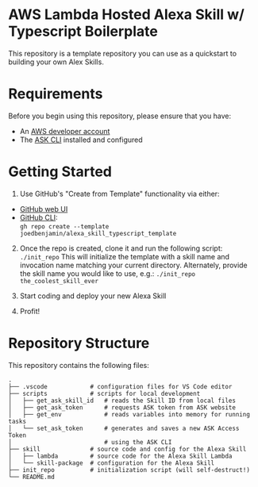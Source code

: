 # AWS Lambda Hosted Alexa Skill w/ Typescript Boilerplate

This repository is a template repository you can use as a quickstart to building your own Alex Skills.

# Requirements

Before you begin using this repository, please ensure that you have:

- An [AWS developer account](https://developer.amazon.com)
- The [ASK CLI](https://developer.amazon.com/en-US/docs/alexa/smapi/quick-start-alexa-skills-kit-command-line-interface.html) installed and configured

# Getting Started

1. Use GitHub's "Create from Template" functionality via either:
  - [GitHub web UI](https://github.com/joedbenjamin/alexa_skill_typescript_template/generate)
  - [GitHub CLI](https://cli.github.com):  
    `gh repo create --template joedbenjamin/alexa_skill_typescript_template`

2. Once the repo is created, clone it and run the following script:
`./init_repo`
  This will initialize the template with a skill name and invocation name matching your current directory.
  Alternately, provide the skill name you would like to use, e.g.:
  `./init_repo the_coolest_skill_ever`

3. Start coding and deploy your new Alexa Skill
4. Profit!

# Repository Structure

This repository contains the following files:

```
.
├── .vscode            # configuration files for VS Code editor
├── scripts            # scripts for local development
│   ├── get_ask_skill_id   # reads the Skill ID from local files
│   ├── get_ask_token      # requests ASK token from ASK website
│   ├── get_env            # reads variables into memory for running tasks
│   └── set_ask_token      # generates and saves a new ASK Access Token
│                          # using the ASK CLI
├── skill              # source code and config for the Alexa Skill
│   ├── lambda         # source code for the Alexa Skill Lambda
│   └── skill-package  # configuration for the Alexa Skill
├── init_repo          # initialization script (will self-destruct!)
└── README.md
```
